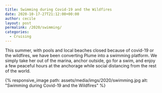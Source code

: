 ```yaml
---
title: Swimming during Covid-19 and the Wildfires
date: 2020-10-17-27T21:12:00+00:00
author: cecile
layout: post
permalink: /2020/swimming/
categories:
  - Cruising
---
```

This summer, with pools and local beaches closed because of covid-19 or the
wildfires, we have been converting Plume into a swimming platform. We simply
take her out of the marina, anchor outside, go for a swim, and enjoy a few
peaceful hours at the anchorage while social distancing from the rest of the
world.

{% responsive_image path: assets/media/imgs/2020/swimming.jpg alt: "Swimming during Covid-19 and the Wildfires" %}

